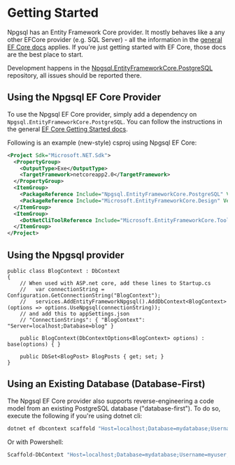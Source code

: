 # Getting Started

Npgsql has an Entity Framework Core provider. It mostly behaves like a any other EFCore provider (e.g. SQL Server) - all the information in the [general EF Core docs](https://docs.microsoft.com/en-us/ef/core/index) applies. If you're just getting started with EF Core, those docs are the best place to start.

Development happens in the [Npgsql.EntityFrameworkCore.PostgreSQL](https://github.com/npgsql/Npgsql.EntityFrameworkCore.PostgreSQL) repository, all issues should be reported there.

## Using the Npgsql EF Core Provider

To use the Npgsql EF Core provider, simply add a dependency on `Npgsql.EntityFrameworkCore.PostgreSQL`. You can follow the instructions in the general [EF Core Getting Started docs](https://docs.microsoft.com/en-us/ef/core/get-started/).

Following is an example (new-style) csproj using Npgsql EF Core:

```xml
<Project Sdk="Microsoft.NET.Sdk">
  <PropertyGroup>
    <OutputType>Exe</OutputType>
    <TargetFramework>netcoreapp2.0</TargetFramework>
  </PropertyGroup>
  <ItemGroup>
    <PackageReference Include="Npgsql.EntityFrameworkCore.PostgreSQL" Version="2.0.0" />
    <PackageReference Include="Microsoft.EntityFrameworkCore.Design" Version="2.0.0" />
  </ItemGroup>
  <ItemGroup>
    <DotNetCliToolReference Include="Microsoft.EntityFrameworkCore.Tools.DotNet" Version="2.0.0" />
  </ItemGroup>
</Project>
```

## Using the Npgsql provider

    public class BlogContext : DbContext
    {
        // When used with ASP.net core, add these lines to Startup.cs
        //   var connectionString = Configuration.GetConnectionString("BlogContext");
        //   services.AddEntityFrameworkNpgsql().AddDbContext<BlogContext>(options => options.UseNpgsql(connectionString));
        // and add this to appSettings.json
        // "ConnectionStrings": { "BlogContext": "Server=localhost;Database=blog" }
        
        public BlogContext(DbContextOptions<BlogContext> options) : base(options) { }
        
        public DbSet<BlogPost> BlogPosts { get; set; }     
    }
    
## Using an Existing Database (Database-First)

The Npgsql EF Core provider also supports reverse-engineering a code model from an existing PostgreSQL database ("database-first"). To do so, execute the following if you're using dotnet cli:

```bash
dotnet ef dbcontext scaffold "Host=localhost;Database=mydatabase;Username=myuser;Password=mypassword" Npgsql.EntityFrameworkCore.PostgreSQL
```

Or with Powershell:

```powershell
Scaffold-DbContext "Host=localhost;Database=mydatabase;Username=myuser;Password=mypassword" Npgsql.EntityFrameworkCore.PostgreSQL
```
